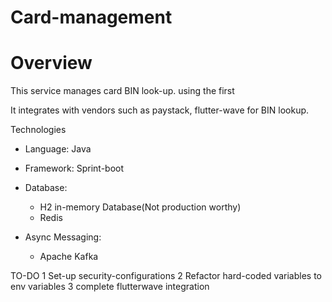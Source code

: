 # Card-management

# Overview

This service manages card BIN look-up. using the first 

It integrates with vendors such as paystack, flutter-wave for BIN lookup.

Technologies

- Language: Java
- Framework: Sprint-boot
- Database: 
     * H2 in-memory Database(Not production worthy)
     * Redis 
           
- Async Messaging:
     * Apache Kafka

TO-DO
1 Set-up security-configurations
2 Refactor hard-coded variables to env variables
3 complete flutterwave integration
